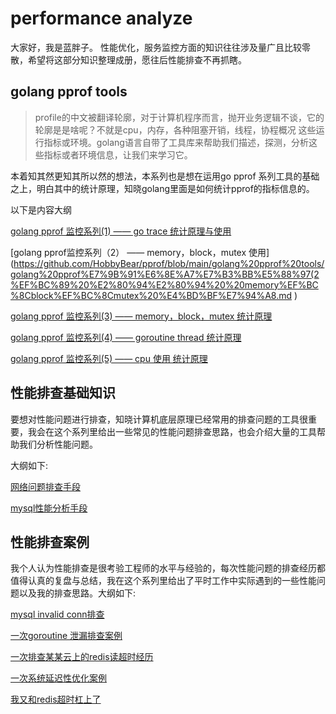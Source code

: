 # performance analyze
大家好，我是蓝胖子。
性能优化，服务监控方面的知识往往涉及量广且比较零散，希望将这部分知识整理成册，愿往后性能排查不再抓瞎。


## golang pprof tools

> profile的中文被翻译轮廓，对于计算机程序而言，抛开业务逻辑不谈，它的轮廓是是啥呢？不就是cpu，内存，各种阻塞开销，线程，协程概况 这些运行指标或环境。golang语言自带了工具库来帮助我们描述，探测，分析这些指标或者环境信息，让我们来学习它。

本着知其然更知其所以然的想法，本系列也是想在运用go pprof 系列工具的基础之上，明白其中的统计原理，知晓golang里面是如何统计pprof的指标信息的。

以下是内容大纲

[golang pprof 监控系列(1) —— go trace 统计原理与使用](https://github.com/HobbyBear/pprof/blob/main/golang%20pprof%20tools/golang%20pprof%20%E7%9B%91%E6%8E%A7%E7%B3%BB%E5%88%97(1)%20%E2%80%94%E2%80%94%20go%20trace%20%E7%BB%9F%E8%AE%A1%E5%8E%9F%E7%90%86%E4%B8%8E%E4%BD%BF%E7%94%A8.md)

[golang pprof监控系列（2） —— memory，block，mutex 使用](https://github.com/HobbyBear/pprof/blob/main/golang%20pprof%20tools/golang%20pprof%E7%9B%91%E6%8E%A7%E7%B3%BB%E5%88%97(2%EF%BC%89%20%E2%80%94%E2%80%94%20%20memory%EF%BC%8Cblock%EF%BC%8Cmutex%20%E4%BD%BF%E7%94%A8.md )

[golang pprof 监控系列(3) —— memory，block，mutex 统计原理](https://github.com/HobbyBear/pprof/blob/main/golang%20pprof%20tools/golang%20pprof%20%E7%9B%91%E6%8E%A7%E7%B3%BB%E5%88%97(3)%20%E2%80%94%E2%80%94%20memory%EF%BC%8Cblock%EF%BC%8Cmutex%20%E7%BB%9F%E8%AE%A1%E5%8E%9F%E7%90%86.md )

[golang pprof 监控系列(4) —— goroutine thread 统计原理]( https://github.com/HobbyBear/pprof/blob/main/golang%20pprof%20tools/golang%20pprof%20%E7%9B%91%E6%8E%A7%E7%B3%BB%E5%88%97(4)%20%E2%80%94%E2%80%94%20goroutine%20thread%20%20%E7%BB%9F%E8%AE%A1%E5%8E%9F%E7%90%86.md)

[golang pprof 监控系列(5) —— cpu 使用 统计原理]( https://github.com/HobbyBear/pprof/blob/main/golang%20pprof%20tools/golang%20pprof%20%E7%9B%91%E6%8E%A7%E7%B3%BB%E5%88%97(5)%20%E2%80%94%E2%80%94%20cpu%20%E4%BD%BF%E7%94%A8%20%E7%BB%9F%E8%AE%A1%E5%8E%9F%E7%90%86.md )


## 性能排查基础知识

要想对性能问题进行排查，知晓计算机底层原理已经常用的排查问题的工具很重要，我会在这个系列里给出一些常见的性能问题排查思路，也会介绍大量的工具帮助我们分析性能问题。

大纲如下:

[网络问题排查手段]( https://github.com/HobbyBear/pprof/blob/main/Performance%20Troubleshooting%20Basics/%E7%BD%91%E7%BB%9C%E9%97%AE%E9%A2%98%E6%8E%92%E6%9F%A5%E6%89%8B%E6%AE%B5.md )

[mysql性能分析手段](https://github.com/HobbyBear/pprof/blob/main/Performance%20Troubleshooting%20Basics/mysql%20%E6%80%A7%E8%83%BD%E5%88%86%E6%9E%90.md )


## 性能排查案例

我个人认为性能排查是很考验工程师的水平与经验的，每次性能问题的排查经历都值得认真的复盘与总结，我在这个系列里给出了平时工作中实际遇到的一些性能问题以及我的排查思路。大纲如下:

[mysql invalid conn排查](https://github.com/HobbyBear/pprof/blob/main/Performance%20troubleshooting%20case/mysql%20invalid%20conn%E6%8E%92%E6%9F%A5.md)

[一次goroutine 泄漏排查案例](https://github.com/HobbyBear/pprof/blob/main/Performance%20troubleshooting%20case/%E4%B8%80%E6%AC%A1goroutine%20%E6%B3%84%E6%BC%8F%E6%8E%92%E6%9F%A5%E6%A1%88%E4%BE%8B.md)

[一次排查某某云上的redis读超时经历](https://github.com/HobbyBear/pprof/blob/main/Performance%20troubleshooting%20case/%E4%B8%80%E6%AC%A1%E6%8E%92%E6%9F%A5%E6%9F%90%E6%9F%90%E4%BA%91%E4%B8%8A%E7%9A%84redis%E8%AF%BB%E8%B6%85%E6%97%B6%E7%BB%8F%E5%8E%86.md)

[一次系统延迟性优化案例]( https://github.com/HobbyBear/pprof/blob/main/Performance%20troubleshooting%20case/%E4%B8%80%E6%AC%A1%E7%B3%BB%E7%BB%9F%E5%BB%B6%E8%BF%9F%E6%80%A7%E4%BC%98%E5%8C%96%E6%A1%88%E4%BE%8B.md)

[我又和redis超时杠上了]( https://github.com/HobbyBear/pprof/blob/main/Performance%20troubleshooting%20case/%E6%88%91%E5%8F%88%E5%92%8Credis%E8%B6%85%E6%97%B6%E6%9D%A0%E4%B8%8A%E4%BA%86.md)

